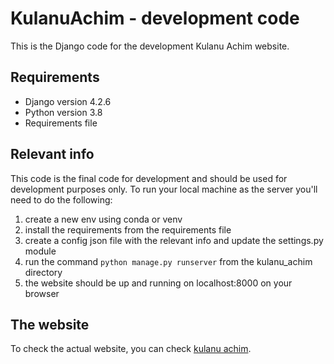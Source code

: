 # KulanuAchim - development code
This is the Django code for the development Kulanu Achim website.

## Requirements
* Django version 4.2.6
* Python version 3.8
* Requirements file 

## Relevant info 
This code is the final code for development and should be used for development purposes only. 
To run your local machine as the server you'll need to do the following:
1. create a new env using conda or venv
2. install the requirements from the requirements file 
3. create a config json file with the relevant info and update the settings.py module
4. run the command `python manage.py runserver` from the kulanu_achim directory
5. the website should be up and running on localhost:8000 on your browser



## The website 
To check the actual website, you can check [kulanu achim](https://www.kulanuachim.com/).




